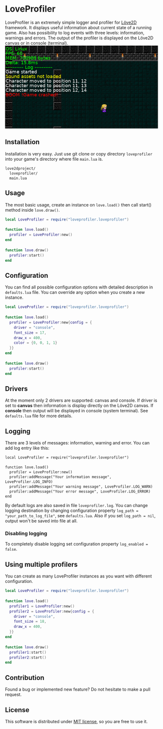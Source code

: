 # LoveProfiler

LoveProfiler is an extremely simple logger and profiler for [Löve2D](https://love2d.org) framework. It displays useful information about current state of a running game. Also has possibility to log events with three levels: information, warnings and errors. The output of the profiler is displayed on the Löve2D canvas or in console (terminal).
![LoveProfiler Screenshot](/screenshots/screenshot-01.png?raw=true)

## Installation

Installation is very easy. Just use git clone or copy directory `loveprofiler` into your game's directory where file `main.lua` is.

```
love2dproject/
  loveprofiler/
  main.lua
```

## Usage

The most basic usage, create an instance on `love.load()` then call start() method inside `love.draw()`. 

```lua
local LoveProfiler = require("loveprofiler.loveprofiler")

function love.load()
  profiler = LoveProfiler:new() 
end

function love.draw()
  profiler:start()
end

```

## Configuration

You can find all possible configuration options with detailed description in `defaults.lua` file. You can override any option when you create a new instance.

```lua
local LoveProfiler = require("loveprofiler.loveprofiler")

function love.load()
  profiler = LoveProfiler:new{config = {
    driver = "console",
    font_size = 17,
    draw_x = 400,
    color = {0, 0, 1, 1}
  }}
end

function love.draw()
  profiler:start()
end
```

## Drivers

At the moment only 2 drivers are supported: canvas and console. If driver is set to **canvas** then information is display directly on the Löve2D canvas. If **console** then output will be displayed in console (system terminal). See `defaults.lua` file for more details.

## Logging

There are 3 levels of messages: information, warning and error. You can add log entry like this:

```
local LoveProfiler = require("loveprofiler.loveprofiler")

function love.load()
  profiler = LoveProfiler:new()
  profiler:addMessage("Your information message", LoveProfiler.LOG_INFO)
  profiler:addMessage("Your warning message", LoveProfiler.LOG_WARN)
  profiler:addMessage("Your error message", LoveProfiler.LOG_ERROR)
end
```
By default logs are also saved in file `loveprofiler.log`. You can change logging destination by changing configuration property `log_path = "your_path_to_log_file"`, see `defaults.lua`. Also if you set `log_path = nil`, output won't be saved into file at all.

### Disabling logging

To completely disable logging set configuration property `log_enabled = false`.

## Using multiple profilers

You can create as many LoveProfiler instances as you want with different configuration.

```lua
local LoveProfiler = require("loveprofiler.loveprofiler")

function love.load()
  profiler1 = LoveProfiler:new()
  profiler2 = LoveProfiler:new{config = {
  	driver = "console",
    font_size = 18,
    draw_x = 400,
  }}
end

function love.draw()
  profiler1:start()
  profiler2:start()
end

```


## Contribution

Found a bug or implemented new feature? Do not hesitate to make a pull request. 

## License
This software is distributed under [MIT license](https://opensource.org/licenses/MIT), so you are free to use it.
